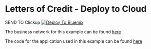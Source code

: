 # Letters of Credit - Deploy to Cloud
SEND TO Clickup
[![Deploy To Bluemix](/.bluemix/GetLetterOfCredit.png)](https://console.bluemix.net/devops/setup/deploy/?repository=https%3A//github.com/ibm-blockchain/letters-of-credit&branch=master)

The business network for this example can be found [here](https://github.com/hyperledger/composer-sample-networks/tree/master/packages/letters-of-credit-network)

The code for the application used in this example can be found [here](https://github.com/hyperledger/composer-sample-applications/tree/master/packages/letters-of-credit)
